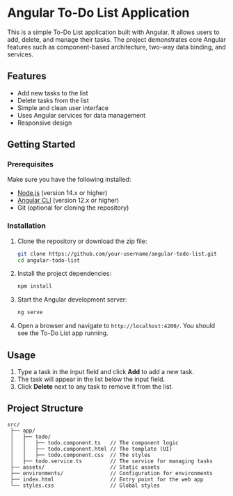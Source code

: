 # Angular To-Do List Application

This is a simple To-Do List application built with Angular. It allows users to add, delete, and manage their tasks. The project demonstrates core Angular features such as component-based architecture, two-way data binding, and services.

## Features

- Add new tasks to the list
- Delete tasks from the list
- Simple and clean user interface
- Uses Angular services for data management
- Responsive design

## Getting Started

### Prerequisites

Make sure you have the following installed:

- [Node.js](https://nodejs.org/en/download/) (version 14.x or higher)
- [Angular CLI](https://angular.io/guide/setup-local) (version 12.x or higher)
- Git (optional for cloning the repository)

### Installation

1. Clone the repository or download the zip file:
    ```bash
    git clone https://github.com/your-username/angular-todo-list.git
    cd angular-todo-list
    ```

2. Install the project dependencies:
    ```bash
    npm install
    ```

3. Start the Angular development server:
    ```bash
    ng serve
    ```

4. Open a browser and navigate to `http://localhost:4200/`. You should see the To-Do List app running.

## Usage

1. Type a task in the input field and click **Add** to add a new task.
2. The task will appear in the list below the input field.
3. Click **Delete** next to any task to remove it from the list.

## Project Structure

```plaintext
src/
 ├── app/
 │   ├── todo/
 │   │   ├── todo.component.ts   // The component logic
 │   │   ├── todo.component.html // The template (UI)
 │   │   ├── todo.component.css  // The styles
 │   ├── todo.service.ts         // The service for managing tasks
 ├── assets/                     // Static assets
 ├── environments/               // Configuration for environments
 ├── index.html                  // Entry point for the web app
 └── styles.css                  // Global styles
